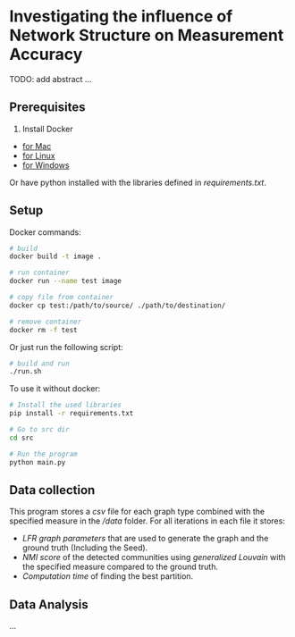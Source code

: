 # Investigating the influence of Network Structure on Measurement Accuracy

TODO: add abstract ...

## Prerequisites

1. Install Docker

- [for Mac](https://docs.docker.com/docker-for-mac/install/)
- [for Linux](https://docs.docker.com/install/linux/docker-ce/ubuntu/)
- [for Windows](https://docs.docker.com/docker-for-windows/install/)

Or have python installed with the libraries defined in *requirements.txt*.

## Setup

Docker commands:

```sh
# build
docker build -t image .

# run container
docker run --name test image

# copy file from container
docker cp test:/path/to/source/ ./path/to/destination/

# remove container
docker rm -f test
```

Or just run the following script:

```sh
# build and run
./run.sh
```

To use it without docker:
```sh
# Install the used libraries
pip install -r requirements.txt

# Go to src dir
cd src

# Run the program
python main.py
```

## Data collection
This program stores a *csv* file for each graph type combined with the specified measure in the */data* folder.
For all iterations in each file it stores:
  - *LFR graph parameters* that are used to generate the graph and the ground truth (Including the Seed).
  - *NMI score* of the detected communities using *generalized Louvain* with the specified measure compared to the ground truth.
  - *Computation time* of finding the best partition.   

## Data Analysis

...